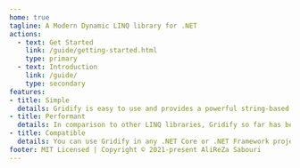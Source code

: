 ```yaml
---
home: true
tagline: A Modern Dynamic LINQ library for .NET
actions:
  - text: Get Started
    link: /guide/getting-started.html
    type: primary
  - text: Introduction
    link: /guide/
    type: secondary
features:
- title: Simple
  details: Gridify is easy to use and provides a powerful string-based dynamic LINQ query language.
- title: Performant
  details: In comparison to other LINQ libraries, Gridify so far has been able to outperform all other dynamic LINQ even with its extra features.
- title: Compatible
  details: You can use Gridify in any .NET Core or .NET Framework project. In another words it can be used anywhere that LINQ is supported, Specially along with Entity Framework.
footer: MIT Licensed | Copyright © 2021-present AliReZa Sabouri
---
```



